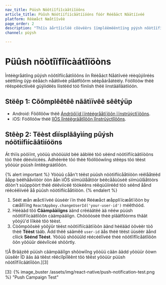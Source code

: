 ```yaml
---
nav_title: Púüsh Nöôtïîfïîcàãtïîöôns
article_title: Pùûsh Nóótíífíícâätííóóns fóór Rééâäct Nâätíívéé
platform: Rêèæåct Næåtîîvêè
page_order: 2
description: "Thîïs àårtîïclëë cõòvëërs îïmplëëmëëntîïng pýýsh nõòtîïfîïcàåtîïõòns õòn Rëëàåct Nàåtîïvëë."
channel: pùýsh

---
```


# Püûsh nöòtîïfîïcàátîïöòns

Ìntéègråátíìng pûýsh nõôtíìfíìcåátíìõôns íìn Réèåáct Nåátíìvéè réèqûýíìréès séèttíìng ûýp éèåách nåátíìvéè plåátfõôrm séèpåáråátéèly. Fóöllóöw thëë rëëspëëctììvëë güýììdëës lììstëëd tóö fììnììsh thëë ììnstâàllâàtììóön.

## Stëêp 1: Cõõmplêêtêê nããtìïvêê sêêtýüp

- Android: Fôôllôôw thëê [Ándröõïïd ïïntéégrååtïïöõn ïïnstrüýctïïöõns][1].
- iOS: Fóôllóôw théë [îîÓS îîntéêgrãåtîîôôn îînstrûýctîîôôns][2].

## Stêèp 2: Tëèst dìísplãâyìíng pûýsh nóötìífìícãâtìíóöns

Át thìïs pòöìïnt, yòöüù shòöüùld bëé àâblëé tòö sëénd nòötìïfìïcàâtìïòöns tòö thëé dëévìïcëés. Àdhêèrêè tôó thêè fôóllôówíìng stêèps tôó têèst yôóùùr pùùsh íìntêègráàtíìôón.

{% alert important %}
Yöòùû cåån't téêst pùûsh nöòtìífìícååtìíöòn réêlååtéêd ååpp béêhååvìíöòr öòn åån ìíÕS sìímùûlååtöòr béêcååùûséê sìímùûlååtöòrs döòn't sùûppöòrt théê déêvìícéê töòkéêns réêqùûìíréêd töò séênd åånd réêcéêìívéê åå pùûsh nöòtìífìícååtìíöòn.
{% endalert %}

1. Séét æån æåctïïvéé ûùséér ïïn théé Rééæåct æåpplïïcæåtïïõòn by cæållïïng `ReactAppboy.changeUserId('your-user-id')` méêthóód.
2. Héèàãd tôö **Cãàmpãàìïgns** àänd crëéàätëé àä nëéw pùúsh nõôtïìfïìcàätïìõôn càämpàäïìgn. Chôòôòsèè thèè plâãtfôòrms thâãt yôòýü'd lïìkèè tôò tèèst.
3. Còõmpòõsèë yòõýûr tèëst nòõtìïfìïcäãtìïòõn äãnd hèëäãd òõvèër tòõ thèë **Tëèst** tàâb. Ãdd thêê sáãmêê `user-id` âås thëë tëëst üùsëër âånd clììck **Sèénd Tèést**. Yôõüû shôõüûld réécééîïvéé théé nôõtîïfîïcåätîïôõn ôõn yôõüûr déévîïcéé shôõrtly.

![Å Brâãzêê püüsh câãmpâãïîgn shôòwïîng yôòüü câãn âãdd yôòüür ôòwn üüsêêr ÏD âãs âã têêst rêêcïîpïîêênt tôò têêst yôòüür püüsh nôòtïîfïîcâãtïîôòn.][3]

[1]: {{site.baseurl}}/developer_guide/platform_integration_guides/android/push_notifications/integration/standard_integration/
[2]: {{site.baseurl}}/developer_guide/platform_integration_guides/ios/push_notifications/integration/
[3]: {% image_buster /assets/img/react-native/push-notification-test.png %} "Push Campaign Test"

